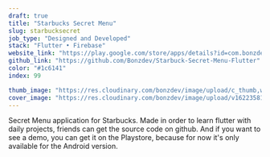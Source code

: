 ```yaml
---
draft: true
title: "Starbucks Secret Menu"
slug: starbucksecret
job_type: "Designed and Developed"
stack: "Flutter • Firebase"
website_link: "https://play.google.com/store/apps/details?id=com.bonzdev.starbucksecret"
github_link: "https://github.com/Bonzdev/Starbuck-Secret-Menu-Flutter"
color: "#1c6141"
index: 99

thumb_image: "https://res.cloudinary.com/bonzdev/image/upload/c_thumb,w_300/v1622358105/mockup_crop/mobile_starbuck_crop_avybmj.png"
cover_image: "https://res.cloudinary.com/bonzdev/image/upload/v1622358105/mockup_crop/mobile_starbuck_crop_avybmj.png"
---
```


Secret Menu application for Starbucks. Made in order to learn flutter with daily projects, friends can get the source code on github. And if you want to see a demo, you can get it on the Playstore, because for now it's only available for the Android version.